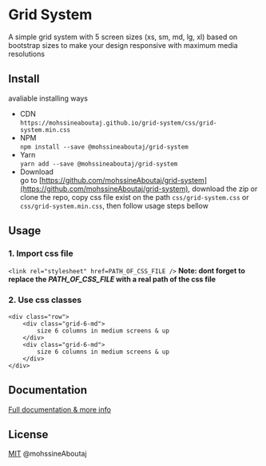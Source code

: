 # Grid System

A simple grid system with 5 screen sizes (xs, sm, md, lg, xl) based on bootstrap sizes to make your design responsive with maximum media resolutions

## Install
avaliable installing ways
+ CDN  
```https://mohssineaboutaj.github.io/grid-system/css/grid-system.min.css```
+ NPM  
```npm install --save @mohssineaboutaj/grid-system```
+ Yarn  
```yarn add --save @mohssineaboutaj/grid-system```
+ Download  
go to [https://github.com/mohssineAboutaj/grid-system](https://github.com/mohssineAboutaj/grid-system), download the zip or clone the repo, copy css file exist on the path `css/grid-system.css` or `css/grid-system.min.css`, then follow usage steps bellow

## Usage

### 1. Import css file
``<link rel="stylesheet" href=PATH_OF_CSS_FILE />``
<b>Note: dont forget to replace the <i>PATH_OF_CSS_FILE</i> with a real path of the css file</b>

### 2. Use css classes
```
<div class="row">
	<div class="grid-6-md">
		size 6 columns in medium screens & up
	</div>
	<div class="grid-6-md">
		size 6 columns in medium screens & up
	</div>
</div>
```

## Documentation
[Full documentation & more info](https://mohssineAboutaj.github.io/grid-system/)

## License
[MIT](https://en.wikipedia.org/wiki/MIT_LICENSE) @mohssineAboutaj